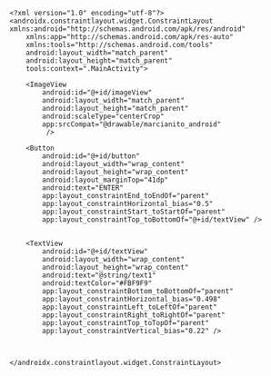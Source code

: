     <?xml version="1.0" encoding="utf-8"?>
    <androidx.constraintlayout.widget.ConstraintLayout xmlns:android="http://schemas.android.com/apk/res/android"
        xmlns:app="http://schemas.android.com/apk/res-auto"
        xmlns:tools="http://schemas.android.com/tools"
        android:layout_width="match_parent"
        android:layout_height="match_parent"
        tools:context=".MainActivity">

        <ImageView
            android:id="@+id/imageView"
            android:layout_width="match_parent"
            android:layout_height="match_parent"
            android:scaleType="centerCrop"
            app:srcCompat="@drawable/marcianito_android"
             />

        <Button
            android:id="@+id/button"
            android:layout_width="wrap_content"
            android:layout_height="wrap_content"
            android:layout_marginTop="41dp"
            android:text="ENTER"
            app:layout_constraintEnd_toEndOf="parent"
            app:layout_constraintHorizontal_bias="0.5"
            app:layout_constraintStart_toStartOf="parent"
            app:layout_constraintTop_toBottomOf="@+id/textView" />


        <TextView
            android:id="@+id/textView"
            android:layout_width="wrap_content"
            android:layout_height="wrap_content"
            android:text="@string/text1"
            android:textColor="#FBF9F9"
            app:layout_constraintBottom_toBottomOf="parent"
            app:layout_constraintHorizontal_bias="0.498"
            app:layout_constraintLeft_toLeftOf="parent"
            app:layout_constraintRight_toRightOf="parent"
            app:layout_constraintTop_toTopOf="parent"
            app:layout_constraintVertical_bias="0.22" />



    </androidx.constraintlayout.widget.ConstraintLayout>
